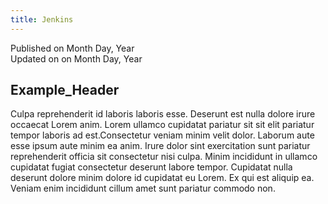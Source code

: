 ```yaml
---
title: Jenkins
---
```


Published on Month Day, Year  
Updated on on Month Day, Year

## Example_Header

Culpa reprehenderit id laboris laboris esse. Deserunt est nulla dolore irure occaecat Lorem anim. Lorem ullamco cupidatat pariatur sit sit elit pariatur tempor laboris ad est.Consectetur veniam minim velit dolor. Laborum aute esse ipsum aute minim ea anim. Irure dolor sint exercitation sunt pariatur reprehenderit officia sit consectetur nisi culpa. Minim incididunt in ullamco cupidatat fugiat consectetur deserunt labore tempor. Cupidatat nulla deserunt dolore minim dolore id cupidatat eu Lorem. Ex qui est aliquip ea. Veniam enim incididunt cillum amet sunt pariatur commodo non.